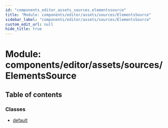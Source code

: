 ```yaml
---
id: "components_editor_assets_sources_elementssource"
title: "Module: components/editor/assets/sources/ElementsSource"
sidebar_label: "components/editor/assets/sources/ElementsSource"
custom_edit_url: null
hide_title: true
---
```


# Module: components/editor/assets/sources/ElementsSource

## Table of contents

### Classes

- [default](../classes/components_editor_assets_sources_elementssource.default.md)
